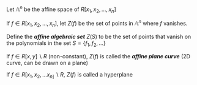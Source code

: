 Let $\mathbb{A}^n$ be the affine space of $R[x_{1}, x_{2}, \dots , x_n]$ 

If $f \in R[x_{1}, x_{2}, \dots , x_n]$, let $Z(f)$ be the set of points in $\mathbb{A}^n$ where $f$ vanishes.

Define the ***affine algebraic set*** $Z(S)$ to be the set of points that vanish on the polynomials in the set $S = \{f_{1}, f_{2}, \dots \}$ 

If $f \in R[x, y] \backslash R$  (non-constant), $Z(f)$ is called the ***affine plane curve*** (2D curve, can be drawn on a plane)

If $f \in R[x_{1}, x_{2}, \dots x_{n]} \backslash R$, $Z(f)$ is called a hyperplane


